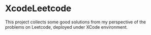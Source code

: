 # XcodeLeetcode
This project collects some good solutions from my perspective of the problems on Leetcode, 
deployed under XCode environment.
